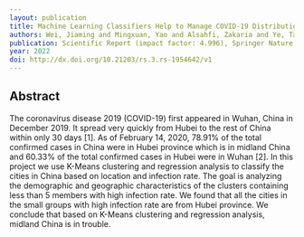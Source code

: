 ```yaml
---
layout: publication
title: Machine Learning Classifiers Help to Manage COVID-19 Distribution in China
authors: Wei, Jiaming and Mingxuan, Yao and Alsahfi, Zakaria and Ye, Taiping and Snir, Eli and Rahmani, Bahareh
publication: Scientific Report (impact factor: 4.996), Springer Nature
year: 2022
doi: http://dx.doi.org/10.21203/rs.3.rs-1954642/v1
---
```


## Abstract
The coronavirus disease 2019 (COVID-19) first appeared in Wuhan, China in December 2019. It spread very quickly from Hubei to the rest of China within only 30 days [1]. As of February 14, 2020, 78.91% of the total confirmed cases in China were in Hubei province which is in midland China and 60.33% of the total confirmed cases in Hubei were in Wuhan [2]. In this project we use K-Means clustering and regression analysis to classify the cities in China based on location and infection rate. The goal is analyzing the demographic and geographic characteristics of the clusters containing less than 5 members with high infection rate. We found that all the cities in the small groups with high infection rate are from Hubei province. We conclude that based on K-Means clustering and regression analysis, midland China is in trouble.
